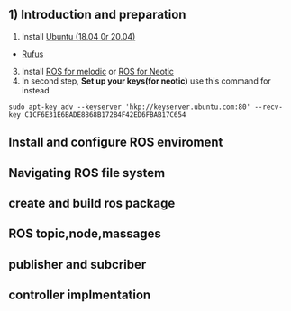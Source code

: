 ## 1)	Introduction and preparation
1. Install [Ubuntu (18.04 0r 20.04)](https://ubuntu.com/download/desktop#download)
- [Rufus](https://rufus.ie/en_US/)
3. Install [ROS for melodic](http://wiki.ros.org/melodic/Installation/Ubuntu) or [ROS for Neotic](http://wiki.ros.org/noetic/Installation/Ubuntu)
4. In second step, **Set up your keys(for neotic)** use this command for instead
```
sudo apt-key adv --keyserver 'hkp://keyserver.ubuntu.com:80' --recv-key C1CF6E31E6BADE8868B172B4F42ED6FBAB17C654
```

## Install and configure ROS enviroment
## Navigating ROS file system
## create and build ros package
## ROS topic,node,massages
## publisher and subcriber
## controller implmentation
